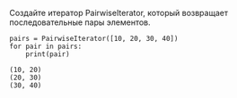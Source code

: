 Создайте итератор PairwiseIterator, который возвращает последовательные пары элементов.

```
pairs = PairwiseIterator([10, 20, 30, 40])
for pair in pairs:
    print(pair)
```

```
(10, 20)
(20, 30)
(30, 40)
```
